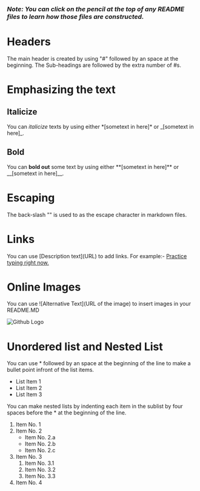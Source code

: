 ### _**Note**: You can click on the pencil at the top of any README files to learn how those files are constructed._
# Headers
The main header is created by using "#" followed by an space at the beginning. 
The Sub-headings are followed by the extra number of #s.

# Emphasizing the text

## Italicize

You can *italicize* texts by using either \*\[sometext in here\]\* or \_\[sometext in here\]\_. 

## Bold

You can **bold out** some text by using either \*\*\[sometext in here\]\*\* or \_\_\[sometext in here\]\_\_.

# Escaping 

The back-slash "\" is used to as the escape character in markdown files.

# Links

You can use \[Description text\]\(URL\) to add links. For example:- [Practice typing right now.](https://monkeytype.com)

# Online Images

You can use \!\[Alternative Text\]\(URL of the image\) to insert images in your README.MD 

![Github Logo](https://www.influxdata.com/wp-content/uploads/GitHub-logo.jpg)

# Unordered list and Nested List

You can use * followed by an space at the beginning of the line to make a bullet point infront of the list items. 
* List Item 1
* List Item 2
* List Item 3

You can make nested lists by indenting each item in the sublist by four spaces before the * at the beginning of the line. 
1. Item No. 1
2. Item No. 2
    * Item No. 2.a
    * Item No. 2.b
    * Item No. 2.c
3. Item No. 3
    1. Item No. 3.1
    2. Item No. 3.2
    3. Item No. 3.3
4. Item No. 4
